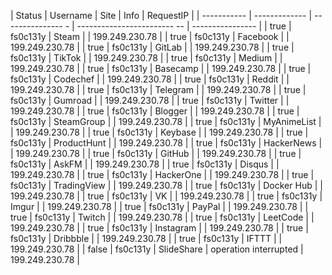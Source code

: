 |     Status   |     Username    |           Site     |                    Info      |       RequestIP  | 
| -----------  | -------------   | ---------------  - | ------------------------  -- | ---------------- | 
|       true   |     fs0c131y    |          Steam     |                              |  199.249.230.78  | 
|       true   |     fs0c131y    |       Facebook     |                              |  199.249.230.78  | 
|       true   |     fs0c131y    |         GitLab     |                              |  199.249.230.78  | 
|       true   |     fs0c131y    |         TikTok     |                              |  199.249.230.78  | 
|       true   |     fs0c131y    |         Medium     |                              |  199.249.230.78  | 
|       true   |     fs0c131y    |       Basecamp     |                              |  199.249.230.78  | 
|       true   |     fs0c131y    |       Codechef     |                              |  199.249.230.78  | 
|       true   |     fs0c131y    |         Reddit     |                              |  199.249.230.78  | 
|       true   |     fs0c131y    |       Telegram     |                              |  199.249.230.78  | 
|       true   |     fs0c131y    |        Gumroad     |                              |  199.249.230.78  | 
|       true   |     fs0c131y    |        Twitter     |                              |  199.249.230.78  | 
|       true   |     fs0c131y    |        Blogger     |                              |  199.249.230.78  | 
|       true   |     fs0c131y    |     SteamGroup     |                              |  199.249.230.78  | 
|       true   |     fs0c131y    |    MyAnimeList     |                              |  199.249.230.78  | 
|       true   |     fs0c131y    |        Keybase     |                              |  199.249.230.78  | 
|       true   |     fs0c131y    |    ProductHunt     |                              |  199.249.230.78  | 
|       true   |     fs0c131y    |     HackerNews     |                              |  199.249.230.78  | 
|       true   |     fs0c131y    |         GitHub     |                              |  199.249.230.78  | 
|       true   |     fs0c131y    |          AskFM     |                              |  199.249.230.78  | 
|       true   |     fs0c131y    |         Disqus     |                              |  199.249.230.78  | 
|       true   |     fs0c131y    |      HackerOne     |                              |  199.249.230.78  | 
|       true   |     fs0c131y    |    TradingView     |                              |  199.249.230.78  | 
|       true   |     fs0c131y    |     Docker Hub     |                              |  199.249.230.78  | 
|       true   |     fs0c131y    |             VK     |                              |  199.249.230.78  | 
|       true   |     fs0c131y    |          Imgur     |                              |  199.249.230.78  | 
|       true   |     fs0c131y    |         PayPal     |                              |  199.249.230.78  | 
|       true   |     fs0c131y    |         Twitch     |                              |  199.249.230.78  | 
|       true   |     fs0c131y    |       LeetCode     |                              |  199.249.230.78  | 
|       true   |     fs0c131y    |      Instagram     |                              |  199.249.230.78  | 
|       true   |     fs0c131y    |       Dribbble     |                              |  199.249.230.78  | 
|       true   |     fs0c131y    |          IFTTT     |                              |  199.249.230.78  | 
|      false   |     fs0c131y    |     SlideShare     |   operation interrupted      |  199.249.230.78  | 
